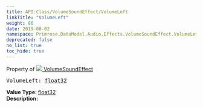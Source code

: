 ```yaml
---
title: API:Class/VolumeSoundEffect/VolumeLeft
linkTitle: "VolumeLeft"
weight: 86
date: 2019-08-02
namespace: Primrose.DataModel.Audio.Effects.VolumeSoundEffect.VolumeLeft
deprecated: false
no_list: true
toc_hide: true
---
```

Property of <a href="/docs/api-reference/Class/VolumeSoundEffect"><img src="/icons/silk/soundwave.png"/>&nbsp;VolumeSoundEffect</a>
<pre class="method-declaration">
VolumeLeft: <a class="type" href="/docs/api-reference/System/Primitives#single">float32</a></pre>
<b>Value Type: </b>
<a class="type" href="/docs/api-reference/System/Primitives#single">float32</a>
<br/>
<b>Description: </b>